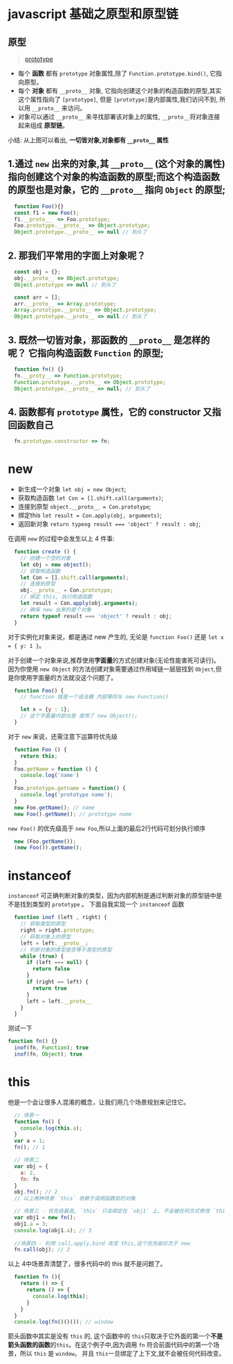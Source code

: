 # javascript 基础之原型和原型链

## 原型
> [prototype](https://user-gold-cdn.xitu.io/2019/4/29/16a6788d36a61f0b?imageView2/0/w/1280/h/960/format/webp/ignore-error/1)
* 每个 **函数** 都有 `prototype` 对象属性,除了 `Function.prototype.bind()`, 它指向原型。
* 每个 **对象** 都有 `__proto__` 对象, 它指向创建这个对象的构造函数的原型,其实这个属性指向了 `[prototype]`, 但是 `[prototype]`是内部属性,我们访问不到, 所以用 `__proto__` 来访问。
* 对象可以通过 `__proto__` 来寻找部署该对象上的属性, `__proto__`将对象连接起来组成 **原型链**。

小结: 从上图可以看出, **一切皆对象,对象都有 `__proto__` 属性**

## 1.通过 `new` 出来的对象,其 `__proto__` (这个对象的属性) 指向创建这个对象的构造函数的原型;而这个构造函数的原型也是对象，它的 `__proto__` 指向 `Object` 的原型;
```js
  function Foo(){}
  const f1 = new Foo();
  f1.__proto__  => Foo.prototype;
  Foo.prototype.__proto__ => Object.prototype;
  Object.prototype.__proto__ => null // 到头了
```
## 2. 那我们平常用的字面上对象呢？
```js
  const obj = {};
  obj.__proto__ => Object.prototype;
  Object.prototype => null // 到头了

  const arr = [];
  arr.__proto__ => Array.prototype;
  Array.prototype.__proto__ => Object.prototype;
  Object.prototype.__proto__ => null // 到头了

```
## 3. 既然一切皆对象，那函数的 `__proto__` 是怎样的呢？ 它指向构造函数 `Function` 的原型;

```js
  function fn() {}
  fn.__proty__ => Function.prototype;
  Function.prototype.__proto__ => Object.prototype;
  Object.prototype.__proto__ => null; // 到头了
```

## 4. 函数都有 `prototype` 属性，它的 constructor 又指回函数自己
```js
  fn.prototype.constructor => fn;
```

# new 

* 新生成一个对象 `let obj = new Object`;
* 获取构造函数  `let Con = [].shift.call(arguments)`;
* 连接到原型  `object.__proto__ = Con.prototype`;
* 绑定this `let result = Con.apply(obj, arguments)`;
* 返回新对象 `return typeog result === 'object' ? result : obj`;

在调用 `new` 的过程中会发生以上 4 件事:

```js
  function create () {
    // 创建一个空的对象
    let obj = new object();
    // 获取构造函数
    let Con = [].shift.call(arguments);
    // 连接到原型
    obj.__proto__ = Con.prototype;
    // 绑定 this, 执行构造函数
    let result = Con.apply(obj,arguments);
    // 确保 new 出来的是个对象
    return typeof result === 'object' ? result : obj;
  }
```

对于实例化对象来说，都是通过 new 产生的, 无论是 `function Foo()` 还是 `let x = { y: 1 }`。

对于创建一个对象来说,推荐使用**字面量**的方式创建对象(无论性能害死可读行)。因为你使用 `new Object` 的方法创建对象需要通过作用域链一层层找到 `Object`,但是你使用字面量的方法就没这个问题了。
```js
  function Foo() {
    // function 就是一个语法糖 内部等同与 new Function()

    let x = {y : 1};
    // 这个字面量内部也是 使用了 new Object();
  }
```
对于 `new` 来说，还需注意下运算符优先级

```js
  function Foo () {
    return this;
  }
  Foo.getName = function () {
    console.log('name')
  }
  Foo.prototype.getname = function() {
    console.log('prototype name');
  }
  new Foo.getName(); // name
  new Foo().getName(); // prototype name
```

`new Foo()` 的优先级高于 `new Foo`,所以上面的最后2行代码可划分执行顺序

```js
  new (Foo.getName());
  (new Foo()).getName();
```

# instanceof
`instanceof` 可正确判断对象的类型，因为内部机制是通过判断对象的原型链中是不是找到类型的 `prototype` 。 下面自我实现一个 `instanceof` 函数

```js
  function inof (left , right) {
    // 获取类型的原型
    right = right.prototype;
    // 获取对象上的原型
    left = left.__proto__;
    // 判断对象的类型是否等于类型的原型
    while (true) {
      if (left === null) {
        return false
      }
      if (right == left) {
        return true
      }
      left = left.__proto__
    }
  }
```
测试一下

```js
function fn() {}
  inof(fn, Function); true
  inof(fn, Object); true
```

# this 

他是一个会让很多人混淆的概念，让我们用几个场景规划来记住它。

``` js
  // 场景一
  function fn() {
    console.log(this.a);
  }
  var a = 1;
  fn(); // 1

  // 场景二
  var obj = {
    a: 2,
    fn: fn
  }
  obj.fn(); // 2
  // 以上两种场景 `this` 依赖于调用函数前的对象

  // 场景三 - 优先级最高, `this` 只会绑定在 `obj1` 上, 不会被任何方式修改 `this` 指向
  var obj1 = new fn();
  obj1.a = 3;
  console.log(obj1.a); // 3
  
  //场景四 - 利用 call,apply,bind 改变 this,这个优先级仅次于 new
  fn.call(obj); // 2 
```

以上 4中场景弄清楚了，很多代码中的 this 就不是问题了。

```js
  function fn (){
    return () => {
      return () => {
        console.log(this);
      }
    }
  }
  console.log(fn()()()); // window
```

箭头函数中其实是没有 `this` 的, 这个函数中的 `this`只取决于它外面的第一个**不是箭头函数的函数**的`this`。在这个例子中,因为调用 `fn` 符合前面代码中的第一个场景，所以 `this` 是 `window`。 并且 `this`一旦绑定了上下文,就不会被任何代码改变。